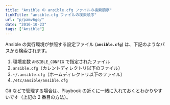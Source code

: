 ```yaml
---
title: "Ansible の ansible.cfg ファイルの検索順序"
linkTitle: "ansible.cfg ファイルの検索順序"
url: "p/pamv6gq/"
date: "2016-10-23"
tags: ["Ansible"]
---
```


Ansible の実行環境が参照する設定ファイル (__`ansible.cfg`__) は、下記のようなパスから検索されます。

1. 環境変数 `ANSIBLE_CONFIG` で指定されたファイル
2. `ansible.cfg`（カレントディレクトリ以下のファイル）
3. `~/.ansible.cfg`（ホームディレクトリ以下のファイル）
4. `/etc/ansible/ansible.cfg`

Git などで管理する場合は、Playbook の近くに一緒に入れておくとわかりやすいです（上記の 2 番目の方法）。

